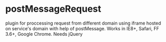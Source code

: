 postMessageRequest
==================

plugin for proccessing request from different domain using iframe hosted on service's domain with help of postMessage. Works in IE8+, Safari, FF 3.6+, Google Chrome. Needs jQuery